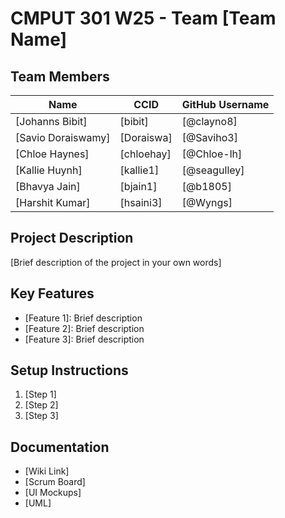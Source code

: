# CMPUT 301 W25 - Team [Team Name]

## Team Members

| Name        | CCID   | GitHub Username           | 
| ----------- | ------ | ------------------------- |
| [Johanns Bibit] | [bibit] | [@clayno8]           |
| [Savio Doraiswamy] | [Doraiswa] | [@Saviho3]     |
| [Chloe Haynes] | [chloehay] | [@Chloe-lh]        |
| [Kallie Huynh] | [kallie1] | [@seagulley]        |
| [Bhavya Jain] | [bjain1] | [@b1805]              |
| [Harshit Kumar] | [hsaini3] | [@Wyngs]           |

## Project Description

[Brief description of the project in your own words]

## Key Features

- [Feature 1]: Brief description
- [Feature 2]: Brief description
- [Feature 3]: Brief description

## Setup Instructions

1. [Step 1]
2. [Step 2]
3. [Step 3]

## Documentation

- [Wiki Link]
- [Scrum Board]
- [UI Mockups]
- [UML]
